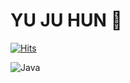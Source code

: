 # YU JU HUN 👋

[![Hits](https://hits.seeyoufarm.com/api/count/incr/badge.svg?url=https%3A%2F%2Fgithub.com%2Fmistcloudy&count_bg=%2333BADD&title_bg=%233347DF&icon=github.svg&icon_color=%23E7E7E7&title=hits&edge_flat=false)](https://hits.seeyoufarm.com)


![Java](https://img.shields.io/badge/Java-007396.svg?&style=for-the-badge&logo=Java&logoColor=white)
<!--
**mistcloudy/mistcloudy** is a ✨ _special_ ✨ repository because its `README.md` (this file) appears on your GitHub profile.

Here are some ideas to get you started:

- 🔭 I’m currently working on ...
- 🌱 I’m currently learning ...
- 👯 I’m looking to collaborate on ...
- 🤔 I’m looking for help with ...
- 💬 Ask me about ...
- 📫 How to reach me: ...
- 😄 Pronouns: ...
- ⚡ Fun fact: ...
-->
